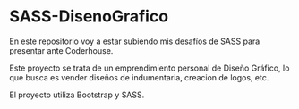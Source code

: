 # SASS-DisenoGrafico
En este repositorio voy a estar subiendo mis desafíos de SASS para presentar ante Coderhouse.

Este proyecto se trata de un emprendimiento personal de Diseño Gráfico, lo que busca es vender diseños de indumentaria, creacion de logos, etc.

El proyecto utiliza Bootstrap y SASS.
